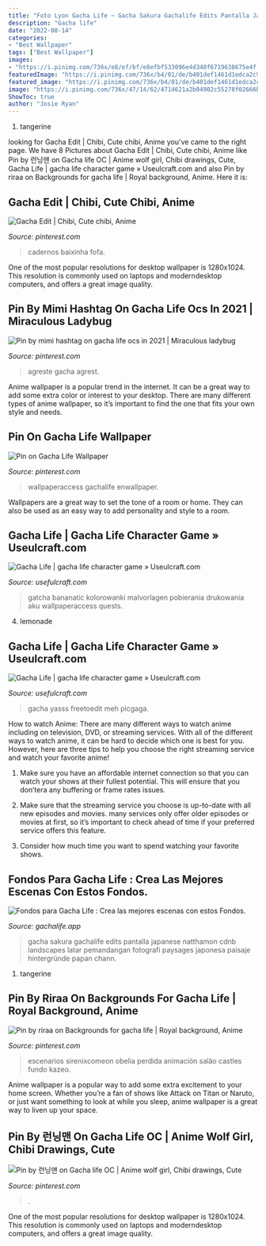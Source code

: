 ```yaml
---
title: "Foto Lyon Gacha Life ~ Gacha Sakura Gachalife Edits Pantalla Japanese Natthamon Cdnb Landscapes Latar Pemandangan Fotografi Paysages Japonesa Paisaje Hintergründe Papan Chann"
description: "Gacha life"
date: "2022-08-14"
categories:
- "Best Wallpaper"
tags: ["Best Wallpaper"]
images:
- "https://i.pinimg.com/736x/e8/ef/bf/e8efbf533096e4d340f6719638675e4f.jpg"
featuredImage: "https://i.pinimg.com/736x/b4/01/de/b401def1461d1edca2c9a500ed1fbc00.jpg"
featured_image: "https://i.pinimg.com/736x/b4/01/de/b401def1461d1edca2c9a500ed1fbc00.jpg"
image: "https://i.pinimg.com/736x/47/14/62/4714621a2b04902c55278f02666b8c4d.jpg"
ShowToc: true
author: "Josie Ryan"
---
```



1. tangerine 

	

		
looking for Gacha Edit | Chibi, Cute chibi, Anime you've came to the right page. We have 8 Pictures about Gacha Edit | Chibi, Cute chibi, Anime like Pin by 런닝맨 on Gacha life OC | Anime wolf girl, Chibi drawings, Cute, Gacha Life | gacha life character game » Useulcraft.com and also Pin by riraa on Backgrounds for gacha life | Royal background, Anime. Here it is:
		
    
## Gacha Edit | Chibi, Cute Chibi, Anime

<img loading=lazy src="https://i.pinimg.com/736x/0b/6f/8a/0b6f8a26dbf9da57fc879deb5d64b0c6.jpg" onerror="this.onerror=null;this.src='https://tse1.mm.bing.net/th?id=OIP.HO7uJOzDyu9LV27_Vvw5GwHaK0&amp;pid=15.1';" alt="Gacha Edit | Chibi, Cute chibi, Anime">

_Source: pinterest.com_

>cadernos baixinha fofa. 

	

One of the most popular resolutions for desktop wallpaper is 1280x1024. This resolution is commonly used on laptops and moderndesktop computers, and offers a great image quality.

    
## Pin By Mimi Hashtag On Gacha Life Ocs In 2021 | Miraculous Ladybug

<img loading=lazy src="https://i.pinimg.com/736x/1a/8d/98/1a8d989f21daddbbb6120b8af1a495b2.jpg" onerror="this.onerror=null;this.src='https://tse3.mm.bing.net/th?id=OIP.8GhihbzTKKIHCxKjibg-xwHaLz&amp;pid=15.1';" alt="Pin by mimi hashtag on gacha life ocs in 2021 | Miraculous ladybug">

_Source: pinterest.com_

>agreste gacha agrest. 

	

Anime wallpaper is a popular trend in the internet. It can be a great way to add some extra color or interest to your desktop. There are many different types of anime wallpaper, so it’s important to find the one that fits your own style and needs.

    
## Pin On Gacha Life Wallpaper

<img loading=lazy src="https://i.pinimg.com/736x/47/14/62/4714621a2b04902c55278f02666b8c4d.jpg" onerror="this.onerror=null;this.src='https://tse2.mm.bing.net/th?id=OIP.HD1ZMWRElIW2iCAimOtJQAHaNK&amp;pid=15.1';" alt="Pin on Gacha Life Wallpaper">

_Source: pinterest.com_

>wallpaperaccess gachalife enwallpaper. 

	

Wallpapers are a great way to set the tone of a room or home. They can also be used as an easy way to add personality and style to a room.

    
## Gacha Life | Gacha Life Character Game » Useulcraft.com

<img loading=lazy src="https://www.usefulcraft.com/wp-content/uploads/2019/12/gacha-life-9.jpg" onerror="this.onerror=null;this.src='https://tse2.mm.bing.net/th?id=OIP.0aKj5K8nNRyo9Nit0IdE0wHaEK&amp;pid=15.1';" alt="Gacha Life | gacha life character game » Useulcraft.com">

_Source: usefulcraft.com_

>gatcha bananatic kolorowanki malvorlagen pobierania drukowania aku wallpaperaccess quests. 

	

4. lemonade 

    
## Gacha Life | Gacha Life Character Game » Useulcraft.com

<img loading=lazy src="https://www.usefulcraft.com/wp-content/uploads/2019/12/gacha-life-5.jpg" onerror="this.onerror=null;this.src='https://tse1.mm.bing.net/th?id=OIP.PFkqfbGUZcSgPp0_6YqH3QHaFq&amp;pid=15.1';" alt="Gacha Life | gacha life character game » Useulcraft.com">

_Source: usefulcraft.com_

>gacha yasss freetoedit meh picgaga. 

	

How to watch Anime: There are many different ways to watch anime including on television, DVD, or streaming services.
With all of the different ways to watch anime, it can be hard to decide which one is best for you. However, here are three tips to help you choose the right streaming service and watch your favorite anime!
1. Make sure you have an affordable internet connection so that you can watch your shows at their fullest potential. This will ensure that you don’tera any buffering or frame rates issues.

2. Make sure that the streaming service you choose is up-to-date with all new episodes and movies. many services only offer older episodes or movies at first, so it’s important to check ahead of time if your preferred service offers this feature.

3. Consider how much time you want to spend watching your favorite shows.

    
## Fondos Para Gacha Life : Crea Las Mejores Escenas Con Estos Fondos.

<img loading=lazy src="https://gachalife.app/wp-content/uploads/2021/05/BEST-GACHA-LIFE-BACKGROUND.jpg" onerror="this.onerror=null;this.src='https://tse4.mm.bing.net/th?id=OIP.n1AZzCJX7dxzhKXc7n4b9QHaEQ&amp;pid=15.1';" alt="Fondos para Gacha Life : Crea las mejores escenas con estos Fondos.">

_Source: gachalife.app_

>gacha sakura gachalife edits pantalla japanese natthamon cdnb landscapes latar pemandangan fotografi paysages japonesa paisaje hintergründe papan chann. 

	

1. tangerine 

    
## Pin By Riraa On Backgrounds For Gacha Life | Royal Background, Anime

<img loading=lazy src="https://i.pinimg.com/736x/e8/ef/bf/e8efbf533096e4d340f6719638675e4f.jpg" onerror="this.onerror=null;this.src='https://tse2.mm.bing.net/th?id=OIP.je5neXnIumkoajw5TwEpugHaD-&amp;pid=15.1';" alt="Pin by riraa on Backgrounds for gacha life | Royal background, Anime">

_Source: pinterest.com_

>escenarios sirenixcomeon obelia perdida animación salão castles fundo kazeo. 

	

Anime wallpaper is a popular way to add some extra excitement to your home screen. Whether you’re a fan of shows like Attack on Titan or Naruto, or just want something to look at while you sleep, anime wallpaper is a great way to liven up your space.

    
## Pin By 런닝맨 On Gacha Life OC | Anime Wolf Girl, Chibi Drawings, Cute

<img loading=lazy src="https://i.pinimg.com/736x/b4/01/de/b401def1461d1edca2c9a500ed1fbc00.jpg" onerror="this.onerror=null;this.src='https://tse4.mm.bing.net/th?id=OIP.ViFH5Z2f-QhE8U_BN8LHFwHaJ3&amp;pid=15.1';" alt="Pin by 런닝맨 on Gacha life OC | Anime wolf girl, Chibi drawings, Cute">

_Source: pinterest.com_

>. 

	

One of the most popular resolutions for desktop wallpaper is 1280x1024. This resolution is commonly used on laptops and moderndesktop computers, and offers a great image quality.

